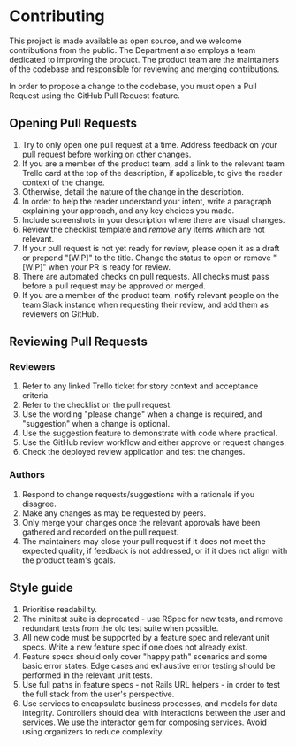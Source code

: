 # Contributing
This project is made available as open source, and we welcome contributions from the public. The Department also employs a team dedicated to improving the product. The product team are the maintainers of the codebase and responsible for reviewing and merging contributions.

In order to propose a change to the codebase, you must open a Pull Request using the GitHub Pull Request feature.

## Opening Pull Requests
1. Try to only open one pull request at a time. Address feedback on your pull request before working on other changes.
1. If you are a member of the product team, add a link to the relevant team Trello card at the top of the description, if applicable, to give the reader context of the change.
1. Otherwise, detail the nature of the change in the description.
1. In order to help the reader understand your intent, write a paragraph explaining your approach, and any key choices you made.
1. Include screenshots in your description where there are visual changes.
1. Review the checklist template and *remove* any items which are not relevant.
1. If your pull request is not yet ready for review, please open it as a draft or prepend "[WIP]" to the title. Change the status to open or remove "[WIP]" when your PR is ready for review.
1. There are automated checks on pull requests. All checks must pass before a pull request may be approved or merged.
1. If you are a member of the product team, notify relevant people on the team Slack instance when requesting their review, and add them as reviewers on GitHub.

## Reviewing Pull Requests
### Reviewers
1. Refer to any linked Trello ticket for story context and acceptance criteria.
1. Refer to the checklist on the pull request.
1. Use the wording "please change" when a change is required, and "suggestion" when a change is optional.
1. Use the suggestion feature to demonstrate with code where practical.
1. Use the GitHub review workflow and either approve or request changes.
1. Check the deployed review application and test the changes.

### Authors
1. Respond to change requests/suggestions with a rationale if you disagree.
1. Make any changes as may be requested by peers.
1. Only merge your changes once the relevant approvals have been gathered and recorded on the pull request.
1. The maintainers may close your pull request if it does not meet the expected quality, if feedback is not addressed, or if it does not align with the product team's goals.

## Style guide
1. Prioritise readability.
1. The minitest suite is deprecated - use RSpec for new tests, and remove redundant tests from the old test suite when possible.
1. All new code must be supported by a feature spec and relevant unit specs. Write a new feature spec if one does not already exist.
1. Feature specs should only cover "happy path" scenarios and some basic error states. Edge cases and exhaustive error testing should be performed in the relevant unit tests.
1. Use full paths in feature specs - not Rails URL helpers - in order to test the full stack from the user's perspective.
1. Use services to encapsulate business processes, and models for data integrity. Controllers should deal with interactions between the user and services. We use the interactor gem for composing services. Avoid using organizers to reduce complexity.
